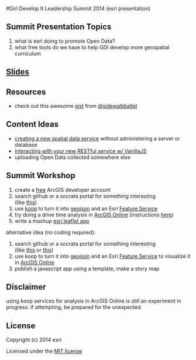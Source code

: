 #Girl Develop It Leadership Summit 2014 (esri presentation)

## Summit Presentation Topics
1. what is esri doing to promote Open Data?
2. what free tools do we have to help GDI develop more geospatial curriculum

## [Slides](http://jgravois.github.io/gdi-esri/pres/index.html)

## Resources
* check out this awesome [gist](https://gist.github.com/sidewalkballet/60edc3408cbbcb6fb949) from [@sidewalkballet](https://github.com/sidewalkballet)

## Content Ideas
* [creating a new spatial data service](https://github.com/jgravois/gdi-esri/blob/master/new-data.pdf) without administering a server or database
* [interacting with your new RESTful service w/ VanillaJS](https://jgravois.github.io/gdi-esri/update-service.html)
* uploading Open Data collected somewhere else

## Summit Workshop
1. create a [free](https://developers.arcgis.com/en/sign-up/) ArcGIS developer account<br>
2. search github or a socrata portal for something interesting<br>
(like [this](https://github.com/jgravois/gdi-esri/blob/master/dc-schools.geojson))<br>
3. use [koop](http://whispering-temple-3513.herokuapp.com) to turn it into [geojson](http://whispering-temple-3513.herokuapp.com/github/jgravois/gdi-esri/dc-schools/) and an Esri [Feature Service](http://whispering-temple-3513.herokuapp.com/github/jgravois/gdi-esri/dc-schools/arcgis/rest/services/FeatureServer/0)<br>
4. try doing a drive time analysis in [ArcGIS Online](http://esrihack.maps.arcgis.com/home/webmap/viewer.html?webmap=0d3e85d946824ac783692a54b317e4a3) (instructions [here](http://doc.arcgis.com/en/arcgis-online/use-maps/use-analysis-tools.htm))<br>
5. write a mashup [esri leaflet app](http://jgravois.github.io/gdi-esri/demo.html)<br>

alternative idea (no coding required):<br>
1. search github or a socrata portal for something interesting<br>
(like [this](https://github.com/jgravois/gdi-esri/blob/master/dc-schools.geojson) or [this](https://github.com/lyzidiamond/catnews/blob/master/catnews.geojson))<br>
2. use koop to turn it into [geojson](http://koop.dc.esri.com/github/lyzidiamond/catnews/catnews) and an Esri [Feature Service](http://koop.dc.esri.com/github/lyzidiamond/catnews/catnews/featureserver/0) to visualize it in [ArcGIS Online](http://dcdev.maps.arcgis.com/home/webmap/viewer.html?webmap=c769cd262d944d868bb37759d4e78977)<br>
3. publish a javascript app using a template, make a story map


## Disclaimer
using koop services for analysis in ArcGIS Online is still an experiment in progress.  if attempting, be prepared for the unexpected.

## License

Copyright (c) 2014 esri

Licensed under the [MIT license](http://opensource.org/licenses/MIT)
